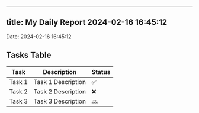 
---
title: My Daily Report 2024-02-16 16:45:12
---

Date: 2024-02-16 16:45:12

## Tasks Table

| Task | Description | Status |
|------|-------------|--------|
| Task 1 | Task 1 Description | ✅ |
| Task 2 | Task 2 Description | ❌ |
| Task 3 | Task 3 Description | 🔜 |
